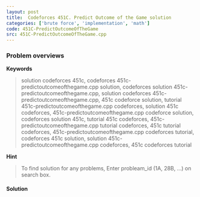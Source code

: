 ```yaml
---
layout: post
title:  Codeforces 451C. Predict Outcome of the Game solution
categories: ['brute force', 'implementation', 'math']
code: 451C-PredictOutcomeOfTheGame
src: 451C-PredictOutcomeOfTheGame.cpp
---
```

### **Problem overviews**

**Keywords**
> solution codeforces 451c, codeforces 451c-predictoutcomeofthegame.cpp solution, codeforces solution 451c-predictoutcomeofthegame.cpp, solution codeforces 451c-predictoutcomeofthegame.cpp, 451c codeforce solution, tutorial 451c-predictoutcomeofthegame.cpp codeforces, solution 451c codeforces, 451c-predictoutcomeofthegame.cpp codeforce solution, codeforces solution 451c, tutorial 451c codeforces, 451c-predictoutcomeofthegame.cpp tutorial codeforces, 451c tutorial codeforces, 451c-predictoutcomeofthegame.cpp codeforces tutorial, codeforces 451c solution, solution 451c-predictoutcomeofthegame.cpp codeforces, 451c codeforces tutorial

**Hint**
> To find solution for any problems, Enter probleam_id (1A, 28B, ...) on search box. 

#### **Solution**



